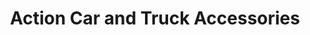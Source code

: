 ---
title: "Action Car and Truck Accessories"
url: /guelph/action-car-and-truck-accessories/
shop: car parts
---